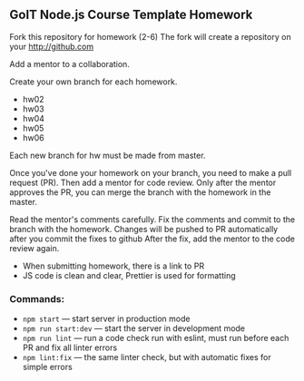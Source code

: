 ## GoIT Node.js Course Template Homework

Fork this repository for homework (2-6) The fork will create a repository on your http://github.com

Add a mentor to a collaboration.

Create your own branch for each homework.

- hw02
- hw03
- hw04
- hw05
- hw06

Each new branch for hw must be made from master.

Once you've done your homework on your branch, you need to make a pull request (PR). Then add a mentor for code review. Only after the mentor approves the PR, you can merge the branch with the homework in the master.

Read the mentor's comments carefully. Fix the comments and commit to the branch with the homework. Changes will be pushed to PR automatically after you commit the fixes to github
After the fix, add the mentor to the code review again.

- When submitting homework, there is a link to PR
- JS code is clean and clear, Prettier is used for formatting

### Commands:

- `npm start` &mdash; start server in production mode
- `npm run start:dev` &mdash; start the server in development mode
- `npm run lint` &mdash; run a code check run with eslint, must run before each PR and fix all linter errors
- `npm lint:fix` &mdash; the same linter check, but with automatic fixes for simple errors
